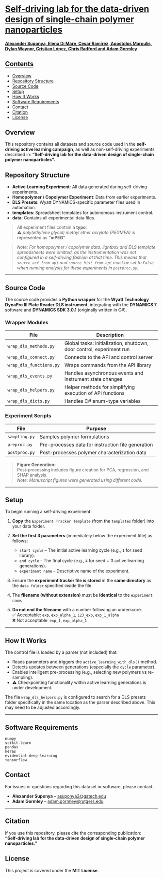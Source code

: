 <h1><a href="radio.garden">Self-driving lab for the data-driven design of single-chain polymer nanoparticles</h1>
<h4>Alexander Suponya, Elena Di Mare, Cesar Ramírez, Apostolos Maroulis, Dylan Waynor,
Cristian López, Chris Radford and Adam Gormley</h4>

## Contents

- [Overview](#overview)
- [Repository Structure](#repository-structure)
- [Source Code](#repository-structure)
- [Setup](#setup)
- [How It Works](#how-it-works)
- [Software Requirements](#software-requirements)
- [Contact](https://github.com/GormleyLab/Data_Driven_Design_of_SCNPs/issues)
- [Citation](#license)
- [License](#license)


## Overview

This repository contains all datasets and source code used in the **self-driving active learning campaign**, as well as non-self-driving experiments described in: **“Self-driving lab for the data-driven design of single-chain polymer nanoparticles".**

## Repository Structure

- **Active Learning Experiment**: All data generated during self-driving experiments.
- **Homopolymer / Copolymer Experiment**: Data from earlier experiments.
- **DLS Presets**: Wyatt DYNAMICS-specific parameter files used in automation.
- **templates**: Spreadsheet templates for autonomous instrument control.
- **data**: Contains all experimental data files.

> All experiment files contain a **typo**:  
> ⚠️ _poly(ethylene glycol) methyl ether acrylate (PEGMEA)_ is represented as **“mPEG”**.

> _Note: For homopolymer / copolymer data, lightbox and DLS template spreadsheets were omitted,
as the instrumentation was not configured in a self-driving fashion at that time.
This means that `source_acf_from_api` and `source_hist_from_api` must be set to `False`
 when running analysis for these experiments in `postproc.py`._

---

## Source Code

The source code provides a **Python wrapper** for the **Wyatt Technology DynaPro III Plate Reader DLS instrument**, integrating with the **DYNAMICS 7** software and **DYNAMICS SDK 3.0.1** (originally written in C#).

### Wrapper Modules

| File | Description |
|------|-------------|
| `wrap_dls_methods.py` | Global tasks: initialization, shutdown, door control, experiment run |
| `wrap_dls_connect.py` | Connects to the API and control server |
| `wrap_dls_functions.py` | Wraps commands from the API library |
| `wrap_dls_events.py` | Handles asynchronous events and instrument state changes |
| `wrap_dls_helpers.py` | Helper methods for simplifying execution of API functions |
| `wrap_dls_dicts.py` | Handles C# enum-type variables |

### Experiment Scripts

| File | Purpose |
|------|---------|
| `sampling.py` | Samples polymer formulations |
| `preproc.py` | Pre-processes data for instruction file generation |
| `postproc.py` | Post-processes polymer characterization data |

> **Figure Generation:**  
> Post-processing includes figure creation for PCA, regression, and SHAP analysis.  
> _Note: Manuscript figures were generated using different code._

---

## Setup

To begin running a self-driving experiment:

1. **Copy** the `Experiment Tracker Template` (from the `templates` folder) into your data folder.

2. **Set the first 3 parameters** (immediately below the experiment title) as follows:
   - `start cycle` – The initial active learning cycle (e.g., `1` for seed library).
   - `end cycle` – The final cycle (e.g., `4` for seed + 3 active learning generations).
   - `experiment name` – Descriptive name of the experiment.

3. Ensure the **experiment tracker file is stored** in the **same directory** as the `data folder` specified inside the file.

4. The **filename (without extension)** must be **identical** to the `experiment name`.

5. **Do not end the filename** with a number following an underscore.  
   ✅ Acceptable: `exp`, `exp_alpha_1`, `123_exp`, `exp_1_alpha`  
   ❌ Not acceptable: `exp_1`, `exp_alpha_1`

---

## How It Works

The control file is loaded by a parser (not included) that:
- Reads parameters and triggers the `active_learning_with_dls()` method.
- Detects updates between generations (especially the `cycle` parameter).
- Enables intelligent pre-processing (e.g., selecting new polymers vs re-sampling).
- ⚠️ Checkpointing functionality within active learning generations is under development.

The file `wrap_dls_helpers.py` is configured to search for a DLS presets folder specifically in the same location as the parser described above.
This may need to be adjusted accordingly.

---

## Software Requirements
```
numpy
scikit-learn
pandas
keras
evidential-deep-learning
tensorflow
```

## Contact

For issues or questions regarding this dataset or software, please contact:

- **Alexander Suponya** – [asuponya3@gatech.edu](mailto:asuponya3@gatech.edu)  
- **Adam Gormley** – [adam.gormley@rutgers.edu](mailto:adam.gormley@rutgers.edu)

---

## Citation

If you use this repository, please cite the corresponding publication:  
**“Self-driving lab for the data-driven design of single-chain polymer nanoparticles.”**

## License

This project is covered under the **MIT License**.
